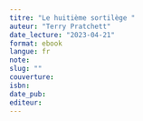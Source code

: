 ```yaml
---
titre: "Le huitième sortilège "
auteur: "Terry Pratchett"
date_lecture: "2023-04-21"
format: ebook
langue: fr
note:
slug: ""
couverture: 
isbn: 
date_pub: 
editeur: 
---
```

